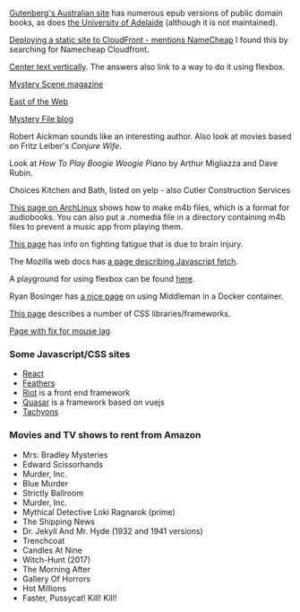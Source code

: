 [Gutenberg's Australian site](http://gutenberg.net.au) has numerous epub versions
of public domain books, as does
[the University of Adelaide](https://ebooks.adelaide.edu.au/index.html)
(although it is not maintained).

[Deploying a static site to CloudFront - mentions NameCheap](https://benjamincongdon.me/blog/2017/06/13/How-to-Deploy-a-Secure-Static-Site-to-AWS-with-S3-and-CloudFront/)
I found this by searching for Namecheap Cloudfront.

[Center text vertically](https://stackoverflow.com/questions/8865458/how-do-i-vertically-center-text-with-css).
The answers also link to a way to do it using flexbox.

[Mystery Scene magazine](https://mysteryscenemag.com)

[East of the Web](http://www.eastoftheweb.com)

[Mystery File blog](http://mysteryfile.com/blog)

Robert Aickman sounds like an interesting author.  Also look at movies based on Fritz Leiber's _Conjure Wife_.

Look at _How To Play Boogie Woogie Piano_ by Arthur Migliazza and Dave Rubin.

Choices Kitchen and Bath, listed on yelp - also Cutler Construction Services

[This page on ArchLinux](https://wiki.archlinux.org/index.php/Audiobook) shows how
to make m4b files, which is a format for audiobooks.  You can also put a .nomedia
file in a directory containing m4b files to prevent a music app from playing them.

[This page](https://www.headway.org.uk/news/national-news/drained-by-fatigue-try-these-8-ways-to-cope-after-brain-injury/)
has info on fighting fatigue that is due to brain injury.

The Mozilla web docs has [a page describing Javascript fetch](https://developer.mozilla.org/en-US/docs/Learn/JavaScript/Client-side_web_APIs/Fetching_data).

A playground for using flexbox can be found
[here](https://codepen.io/imohkay/pen/gpard).

Ryan Bosinger has [a nice page](https://www.ryanbosinger.com/blog/2017/09/02/using-docker-for-the-development-environment-of-a-middleman-site.html)
on using Middleman in a Docker container.

[This page](https://www.indiehackers.com/forum/what-is-your-go-to-css-framework-for-side-projects-09aeadaac2)
describes a number of CSS libraries/frameworks.

[Page with fix for mouse lag](https://askubuntu.com/questions/763413/how-can-i-get-rid-of-mouse-lag-under-ubuntu)

### Some Javascript/CSS sites
- [React](http://www.reactjs.org)
- [Feathers](https://feathersjs.com)
- [Riot](https://riot.js.org) is a front end framework
- [Quasar](https://quasar-framework.org) is a framework based on vuejs
- [Tachyons](https://tachyons.io)

### Movies and TV shows to rent from Amazon
- Mrs. Bradley Mysteries
- Edward Scissorhands
- Murder, Inc.
- Blue Murder
- Strictly Ballroom
- Murder, Inc.
- Mythical Detective Loki Ragnarok (prime)
- The Shipping News
- Dr. Jekyll And Mr. Hyde (1932 and 1941 versions)
- Trenchcoat
- Candles At Nine
- Witch-Hunt (2017)
- The Morning After
- Gallery Of Horrors
- Hot Millions
- Faster, Pussycat! Kill! Kill!

